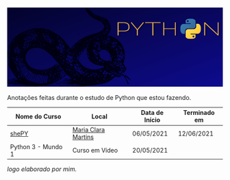 ![](https://github.com/fernandarrios/estudodepython/blob/main/Python.png)

Anotações feitas durante o estudo de Python que estou fazendo.

| Nome do Curso       | Local           | Data de Início   | Terminado em |
|---------------------|-----------------|------------------|--------------|
| [shePY](https://github.com/fernandarrios/shePY) | [Maria Clara Martins](https://github.com/mariacmartins) | 06/05/2021 | 12/06/2021 |
| Python 3 - Mundo 1  | Curso em Vídeo  |  20/05/2021      |              |






*logo elaborado por mim.*
